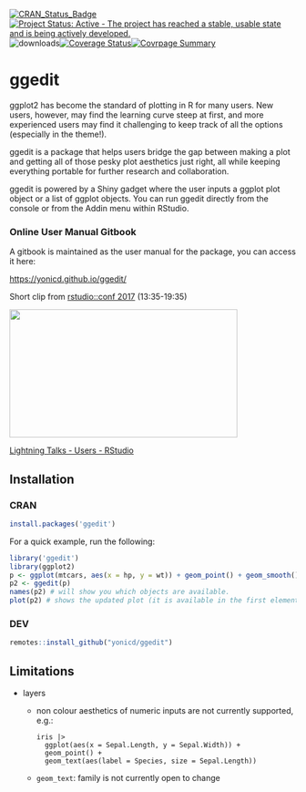 [![CRAN\_Status\_Badge](https://www.r-pkg.org/badges/version/ggedit)](https://cran.r-project.org/package=ggedit)
[![Project Status: Active - The project has reached a stable, usable state and is being actively developed.](https://www.repostatus.org/badges/0.1.0/active.svg)](https://www.repostatus.org/#active) 
![downloads](https://cranlogs.r-pkg.org/badges/ggedit)[![Coverage Status](https://img.shields.io/codecov/c/github/yonicd/ggedit/master.svg)](https://app.codecov.io/github/yonicd/ggedit?branch=master)[![Covrpage Summary](https://img.shields.io/badge/covrpage-Last_Build_2020_06_01-yellowgreen.svg)](https://github.com/yonicd/ggedit/blob/master/tests/README.md)

# ggedit

ggplot2 has become the standard of plotting in R for many users. New users, however, may find the learning curve steep at first, and more experienced users may find it challenging to keep track of all the options (especially in the theme!). 

ggedit is a package that helps users bridge the gap between making a plot and getting all of those pesky plot aesthetics just right, all while keeping everything portable for further research and collaboration.

ggedit is powered by a Shiny gadget where the user inputs a ggplot plot object or a list of ggplot objects. You can run ggedit directly from the console or from the Addin menu within RStudio.

### Online User Manual Gitbook

A gitbook is maintained as the user manual for the package, you can access it here:

https://yonicd.github.io/ggedit/


Short clip from [rstudio::conf 2017](https://posit.co/resources/videos/lightning-talks-users/) (13:35-19:35)

<p><a href="https://posit.co/resources/videos/lightning-talks-users/?wvideo=64h36ke5ph"><img src="https://embed-fastly.wistia.com/deliveries/74f86de85f430b9ad819c3c5b04fc637.jpg?image_play_button_size=2x&amp;image_crop_resized=960x540&amp;image_play_button=1&amp;image_play_button_color=71aadbe0" style="width: 400px; height: 225px;" width="400" height="225"></a></p><p><a href="https://posit.co/resources/videos/lightning-talks-users/?wvideo=64h36ke5ph">Lightning Talks - Users - RStudio</a></p>


## Installation

### CRAN

```r
install.packages('ggedit')
```

For a quick example, run the following:

```r
library('ggedit')
library(ggplot2)
p <- ggplot(mtcars, aes(x = hp, y = wt)) + geom_point() + geom_smooth()
p2 <- ggedit(p)
names(p2) # will show you which objects are available.
plot(p2) # shows the updated plot (it is available in the first element of p2)
```
### DEV

```r
remotes::install_github("yonicd/ggedit")
```

## Limitations
  - layers
    - non colour aesthetics of numeric inputs are not currently supported, e.g.:

      ```
      iris |> 
        ggplot(aes(x = Sepal.Length, y = Sepal.Width)) +
        geom_point() + 
        geom_text(aes(label = Species, size = Sepal.Length))
      ```
    - `geom_text`: family is not currently open to change
